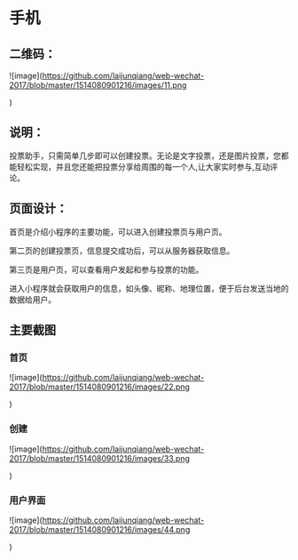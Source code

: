 # 手机

## 二维码：
![image](https://github.com/laijunqiang/web-wechat-2017/blob/master/1514080901216/images/11.png 

)

## 说明：
 投票助手，只需简单几步即可以创建投票。无论是文字投票，还是图片投票，您都能轻松实现，并且您还能把投票分享给周围的每一个人,让大家实时参与,互动评论。

## 页面设计：
首页是介绍小程序的主要功能，可以进入创建投票页与用户页。

第二页的创建投票页，信息提交成功后，可以从服务器获取信息。

第三页是用户页，可以查看用户发起和参与投票的功能。

进入小程序就会获取用户的信息，如头像、昵称、地理位置，便于后台发送当地的数据给用户。

## 主要截图
### 首页
![image](https://github.com/laijunqiang/web-wechat-2017/blob/master/1514080901216/images/22.png 

)

### 创建
![image](https://github.com/laijunqiang/web-wechat-2017/blob/master/1514080901216/images/33.png 

)

### 用户界面
![image](https://github.com/laijunqiang/web-wechat-2017/blob/master/1514080901216/images/44.png 

)
